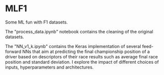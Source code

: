 # MLF1
Some ML fun with F1 datasets.

The "process_data.ipynb" notebook contains the cleaning of the original datasets.

The "NN_v1_k.ipynb" contains the Keras implementation of several feed-forward NNs that aim at predicting the final championship position of a driver based on descriptors of their race results such as average final race position and standard deviation.
I explore the impact of different choices of inputs, hyperparameters and architectures.
